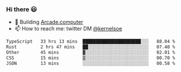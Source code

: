 ### Hi there 😃

- 🔨 Building [Arcade.computer](https://arcade.computer)
- 📫 How to reach me: twitter DM [@kernelsoe](https://twitter.com/kernelsoe)

<!--START_SECTION:waka-->

```txt
TypeScript   33 hrs 13 mins  ██████████████████████░░░   88.04 %
Rust         2 hrs 47 mins   ██░░░░░░░░░░░░░░░░░░░░░░░   07.40 %
Other        45 mins         ▓░░░░░░░░░░░░░░░░░░░░░░░░   02.01 %
CSS          15 mins         ▒░░░░░░░░░░░░░░░░░░░░░░░░   00.70 %
JSON         13 mins         ░░░░░░░░░░░░░░░░░░░░░░░░░   00.58 %
```

<!--END_SECTION:waka-->
